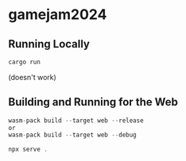 # gamejam2024


## Running Locally

```rs
cargo run
```
(doesn't work)

## Building and Running for the Web

```rs
wasm-pack build --target web --release
or
wasm-pack build --target web --debug

npx serve .
```